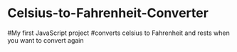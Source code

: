 # Celsius-to-Fahrenheit-Converter
#My first JavaScript project
#converts celsius to Fahrenheit and rests when you want to convert again
